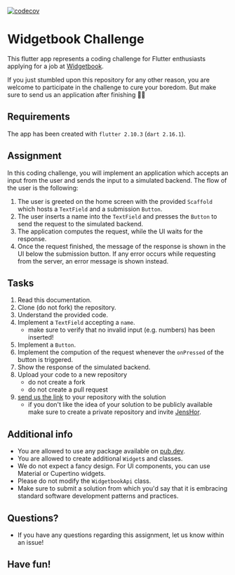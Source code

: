 [![codecov](https://codecov.io/gh/victormungai97/widgetbook_challenge/branch/main/graph/badge.svg?token=ODDKRU1SV7)](https://codecov.io/gh/victormungai97/widgetbook_challenge)

# Widgetbook Challenge

This flutter app represents a coding challenge for Flutter enthusiasts applying for a job at [Widgetbook](https://widgetbook.io). 

If you just stumbled upon this repository for any other reason, you are welcome to participate in the challenge to cure your boredom. But make sure to send us an application after finishing 💪🏻

## Requirements

The app has been created with `flutter 2.10.3` (`dart 2.16.1`).

## Assignment

In this coding challenge, you will implement an application which accepts an input from the user and sends the input to a simulated backend. The flow of the user is the following:

1. The user is greeted on the home screen with the provided `Scaffold` which hosts a `TextField` and a submission `Button`. 
1. The user inserts a name into the `TextField` and presses the `Button` to send the request to the simulated backend.
1. The application computes the request, while the UI waits for the response. 
1. Once the request finished, the message of the response is shown in the UI below the submission button. If any error occurs while requesting from the server, an error message is shown instead.

## Tasks

1. Read this documentation.
1. Clone (do not fork) the repository.
1. Understand the provided code.
1. Implement a `TextField` accepting a `name`.
    - make sure to verify that no invalid input (e.g. numbers) has been inserted!
1. Implement a `Button`.
1. Implement the compution of the request whenever the `onPressed` of the button is triggered.
1. Show the response of the simulated backend.
1. Upload your code to a new repository 
    - do not create a fork
    - do not create a pull request
1. [send us the link](mailto:jens@widgetbook.io) to your repository with the solution
    - if you don't like the idea of your solution to be publicly available make sure to create a private repository and invite [JensHor](https://github.com/jenshor).

## Additional info

- You are allowed to use any package available on [pub.dev](https://pub.dev).
- You are allowed to create additional `Widget`s and classes.
- We do not expect a fancy design. For UI components, you can use Material or Cupertino widgets. 
- Please do not modify the `WidgetbookApi` class.
- Make sure to submit a solution from which you'd say that it is embracing standard software development patterns and practices. 

## Questions?

- If you have any questions regarding this assignment, let us know within an issue!

## Have fun! 
